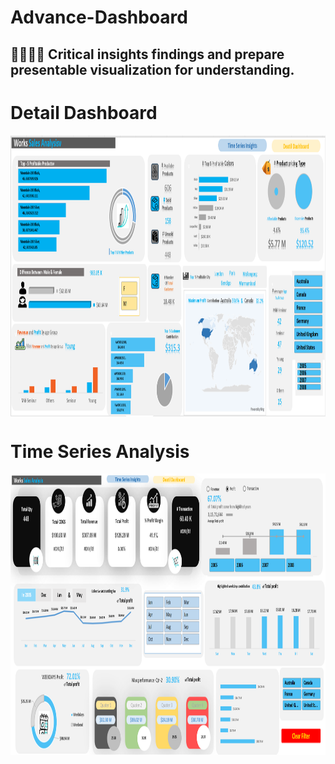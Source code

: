 # Advance-Dashboard

## 👨‍💻👨‍💻 Critical insights findings and prepare presentable visualization for understanding. 

# Detail Dashboard

<img align="center" alt="dataanalysis"  width = "1000" height = "450px" src="Screenshot 2023-12-07 165206.png">

# Time Series Analysis

<img align="center" alt="dataanalysis"  width = "1000" height = "450px" src="Screenshot 2023-12-07 170036.png">

